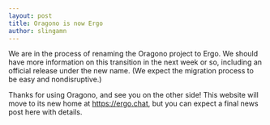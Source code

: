 ```yaml
---
layout: post
title: Oragono is now Ergo
author: slingamn
---
```

We are in the process of renaming the Oragono project to Ergo. We should have more information on this transition in the next week or so, including an official release under the new name. (We expect the migration process to be easy and nondisruptive.)

Thanks for using Oragono, and see you on the other side! This website will move to its new home at <https://ergo.chat>, but you can expect a final news post here with details.
